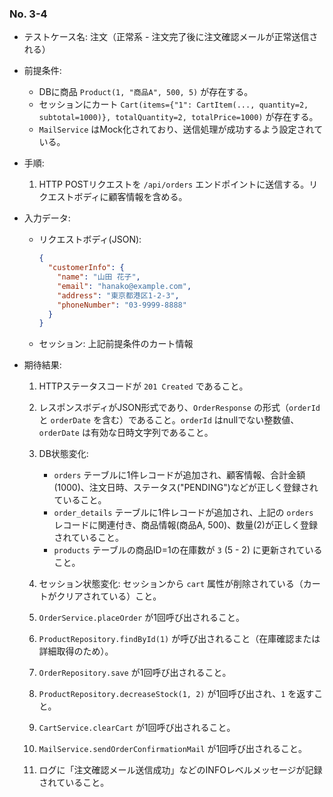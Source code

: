 ### No. 3-4

- テストケース名: 注文（正常系 - 注文完了後に注文確認メールが正常送信される）
- 前提条件:
  - DBに商品 `Product(1, "商品A", 500, 5)` が存在する。
  - セッションにカート `Cart(items={"1": CartItem(..., quantity=2, subtotal=1000)}, totalQuantity=2, totalPrice=1000)` が存在する。
  - `MailService` はMock化されており、送信処理が成功するよう設定されている。
- 手順:
  1. HTTP POSTリクエストを `/api/orders` エンドポイントに送信する。リクエストボディに顧客情報を含める。
- 入力データ:
  - リクエストボディ(JSON):

    ```json
    {
      "customerInfo": {
        "name": "山田 花子",
        "email": "hanako@example.com",
        "address": "東京都港区1-2-3",
        "phoneNumber": "03-9999-8888"
      }
    }
    ```
  - セッション: 上記前提条件のカート情報
- 期待結果:

  1. HTTPステータスコードが `201 Created` であること。
  2. レスポンスボディがJSON形式であり、`OrderResponse` の形式（`orderId` と `orderDate` を含む）であること。`orderId` はnullでない整数値、`orderDate` は有効な日時文字列であること。
  3. DB状態変化:

     - `orders` テーブルに1件レコードが追加され、顧客情報、合計金額(1000)、注文日時、ステータス("PENDING")などが正しく登録されていること。
     - `order_details` テーブルに1件レコードが追加され、上記の `orders` レコードに関連付き、商品情報(商品A, 500)、数量(2)が正しく登録されていること。
     - `products` テーブルの商品ID=1の在庫数が `3` (5 - 2) に更新されていること。
  4. セッション状態変化: セッションから `cart` 属性が削除されている（カートがクリアされている）こと。
  5. `OrderService.placeOrder` が1回呼び出されること。
  6. `ProductRepository.findById(1)` が呼び出されること（在庫確認または詳細取得のため）。
  7. `OrderRepository.save` が1回呼び出されること。
  8. `ProductRepository.decreaseStock(1, 2)` が1回呼び出され、`1` を返すこと。
  9. `CartService.clearCart` が1回呼び出されること。
  10. `MailService.sendOrderConfirmationMail` が1回呼び出されること。
  11. ログに「注文確認メール送信成功」などのINFOレベルメッセージが記録されていること。
